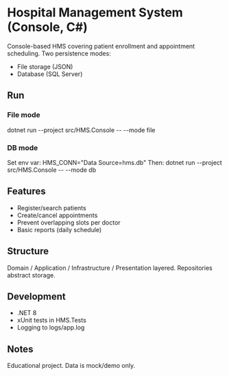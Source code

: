 # Hospital Management System (Console, C#)

Console-based HMS covering patient enrollment and appointment scheduling.
Two persistence modes:
- File storage (JSON)
- Database (SQL Server)

## Run

### File mode
dotnet run --project src/HMS.Console -- --mode file

### DB mode
Set env var:
  HMS_CONN="Data Source=hms.db"
Then:
  dotnet run --project src/HMS.Console -- --mode db

## Features
- Register/search patients
- Create/cancel appointments
- Prevent overlapping slots per doctor
- Basic reports (daily schedule)

## Structure
Domain / Application / Infrastructure / Presentation layered. Repositories abstract storage.

## Development
- .NET 8
- xUnit tests in HMS.Tests
- Logging to logs/app.log

## Notes
Educational project. Data is mock/demo only.

